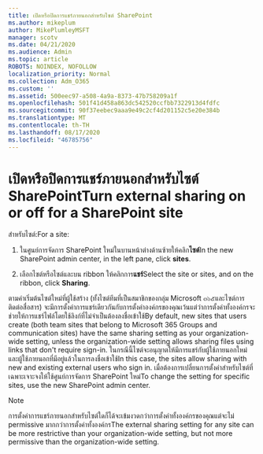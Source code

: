 ```yaml
---
title: เปิดหรือปิดการแชร์ภายนอกสำหรับไซต์ SharePoint
ms.author: mikeplum
author: MikePlumleyMSFT
manager: scotv
ms.date: 04/21/2020
ms.audience: Admin
ms.topic: article
ROBOTS: NOINDEX, NOFOLLOW
localization_priority: Normal
ms.collection: Adm_O365
ms.custom: ''
ms.assetid: 500eec97-a508-4a9a-8373-47b758209a1f
ms.openlocfilehash: 501f41d458a863dc542520ccfbb7322913d4fdfc
ms.sourcegitcommit: 90f37eebec9aaa9e49c2cf4d201152c5e20e384b
ms.translationtype: MT
ms.contentlocale: th-TH
ms.lasthandoff: 08/17/2020
ms.locfileid: "46785756"
---
```

# <a name="turn-external-sharing-on-or-off-for-a-sharepoint-site"></a><span data-ttu-id="4ead0-102">เปิดหรือปิดการแชร์ภายนอกสำหรับไซต์ SharePoint</span><span class="sxs-lookup"><span data-stu-id="4ead0-102">Turn external sharing on or off for a SharePoint site</span></span>

<span data-ttu-id="4ead0-103">สำหรับไซต์:</span><span class="sxs-lookup"><span data-stu-id="4ead0-103">For a site:</span></span>
  
1. <span data-ttu-id="4ead0-104">ในศูนย์การจัดการ SharePoint ใหม่ในบานหน้าต่างด้านซ้ายให้คลิก**ไซต์**</span><span class="sxs-lookup"><span data-stu-id="4ead0-104">In the new SharePoint admin center, in the left pane, click **sites**.</span></span>
    
2. <span data-ttu-id="4ead0-105">เลือกไซต์หรือไซต์และบน ribbon ให้คลิกการ**แชร์**</span><span class="sxs-lookup"><span data-stu-id="4ead0-105">Select the site or sites, and on the ribbon, click **Sharing**.</span></span>
    
<span data-ttu-id="4ead0-106">ตามค่าเริ่มต้นไซต์ใหม่ที่ผู้ใช้สร้าง (ทั้งไซต์ทีมที่เป็นสมาชิกของกลุ่ม Microsoft ๓๖๕และไซต์การติดต่อสื่อสาร) จะมีการตั้งค่าการแชร์เดียวกันกับการตั้งค่าองค์กรของคุณเว้นแต่ว่าการตั้งค่าทั้งองค์กรจะช่วยให้การแชร์ไฟล์โดยใช้ลิงก์ที่ไม่จำเป็นต้องลงชื่อเข้าใช้</span><span class="sxs-lookup"><span data-stu-id="4ead0-106">By default, new sites that users create (both team sites that belong to Microsoft 365 Groups and communication sites) have the same sharing setting as your organization-wide setting, unless the organization-wide setting allows sharing files using links that don't require sign-in.</span></span> <span data-ttu-id="4ead0-107">ในกรณีนี้ไซต์จะอนุญาตให้มีการแชร์กับผู้ใช้ภายนอกใหม่และผู้ใช้ภายนอกที่มีอยู่แล้วในการลงชื่อเข้าใช้</span><span class="sxs-lookup"><span data-stu-id="4ead0-107">In this case, the sites allow sharing with new and existing external users who sign in.</span></span> <span data-ttu-id="4ead0-108">เมื่อต้องการเปลี่ยนการตั้งค่าสำหรับไซต์ที่เฉพาะเจาะจงให้ใช้ศูนย์การจัดการ SharePoint ใหม่</span><span class="sxs-lookup"><span data-stu-id="4ead0-108">To change the setting for specific sites, use the new SharePoint admin center.</span></span>
  
> [!NOTE]
> <span data-ttu-id="4ead0-109">การตั้งค่าการแชร์ภายนอกสำหรับไซต์ใดก็ได้จะเข้มงวดกว่าการตั้งค่าทั้งองค์กรของคุณแต่จะไม่ permissive มากกว่าการตั้งค่าทั้งองค์กร</span><span class="sxs-lookup"><span data-stu-id="4ead0-109">The external sharing setting for any site can be more restrictive than your organization-wide setting, but not more permissive than the organization-wide setting.</span></span> 
  

